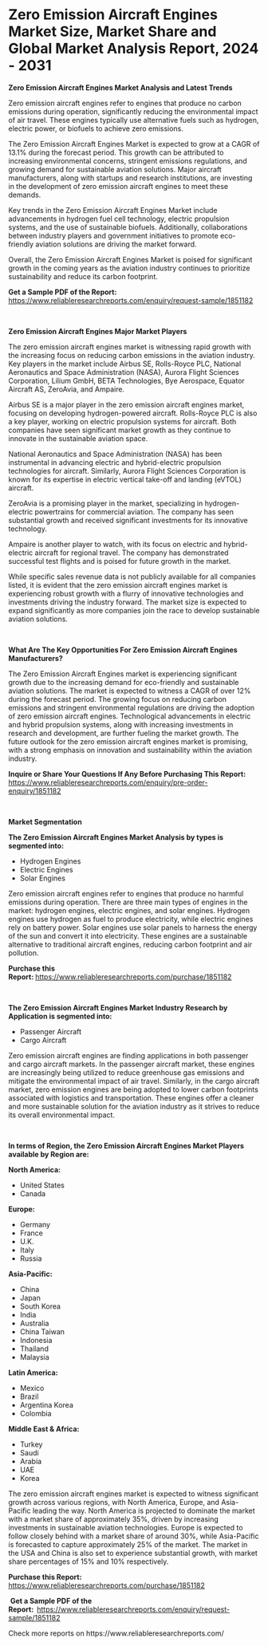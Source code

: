 <p><h1>Zero Emission Aircraft Engines Market Size, Market Share and Global Market Analysis Report, 2024 - 2031</h1></p><p><strong>Zero Emission Aircraft Engines Market Analysis and Latest Trends</strong></p>
<p><p>Zero emission aircraft engines refer to engines that produce no carbon emissions during operation, significantly reducing the environmental impact of air travel. These engines typically use alternative fuels such as hydrogen, electric power, or biofuels to achieve zero emissions.</p><p>The Zero Emission Aircraft Engines Market is expected to grow at a CAGR of 13.1% during the forecast period. This growth can be attributed to increasing environmental concerns, stringent emissions regulations, and growing demand for sustainable aviation solutions. Major aircraft manufacturers, along with startups and research institutions, are investing in the development of zero emission aircraft engines to meet these demands.</p><p>Key trends in the Zero Emission Aircraft Engines Market include advancements in hydrogen fuel cell technology, electric propulsion systems, and the use of sustainable biofuels. Additionally, collaborations between industry players and government initiatives to promote eco-friendly aviation solutions are driving the market forward.</p><p>Overall, the Zero Emission Aircraft Engines Market is poised for significant growth in the coming years as the aviation industry continues to prioritize sustainability and reduce its carbon footprint.</p></p>
<p><strong>Get a Sample PDF of the Report:&nbsp;</strong> <a href="https://www.reliableresearchreports.com/enquiry/request-sample/1851182">https://www.reliableresearchreports.com/enquiry/request-sample/1851182</a></p>
<p>&nbsp;</p>
<p><strong>Zero Emission Aircraft Engines Major Market Players</strong></p>
<p><p>The zero emission aircraft engines market is witnessing rapid growth with the increasing focus on reducing carbon emissions in the aviation industry. Key players in the market include Airbus SE, Rolls-Royce PLC, National Aeronautics and Space Administration (NASA), Aurora Flight Sciences Corporation, Lilium GmbH, BETA Technologies, Bye Aerospace, Equator Aircraft AS, ZeroAvia, and Ampaire.</p><p>Airbus SE is a major player in the zero emission aircraft engines market, focusing on developing hydrogen-powered aircraft. Rolls-Royce PLC is also a key player, working on electric propulsion systems for aircraft. Both companies have seen significant market growth as they continue to innovate in the sustainable aviation space.</p><p>National Aeronautics and Space Administration (NASA) has been instrumental in advancing electric and hybrid-electric propulsion technologies for aircraft. Similarly, Aurora Flight Sciences Corporation is known for its expertise in electric vertical take-off and landing (eVTOL) aircraft.</p><p>ZeroAvia is a promising player in the market, specializing in hydrogen-electric powertrains for commercial aviation. The company has seen substantial growth and received significant investments for its innovative technology. </p><p>Ampaire is another player to watch, with its focus on electric and hybrid-electric aircraft for regional travel. The company has demonstrated successful test flights and is poised for future growth in the market.</p><p>While specific sales revenue data is not publicly available for all companies listed, it is evident that the zero emission aircraft engines market is experiencing robust growth with a flurry of innovative technologies and investments driving the industry forward. The market size is expected to expand significantly as more companies join the race to develop sustainable aviation solutions.</p></p>
<p>&nbsp;</p>
<p><strong>What Are The Key Opportunities For Zero Emission Aircraft Engines Manufacturers?</strong></p>
<p><p>The Zero Emission Aircraft Engines market is experiencing significant growth due to the increasing demand for eco-friendly and sustainable aviation solutions. The market is expected to witness a CAGR of over 12% during the forecast period. The growing focus on reducing carbon emissions and stringent environmental regulations are driving the adoption of zero emission aircraft engines. Technological advancements in electric and hybrid propulsion systems, along with increasing investments in research and development, are further fueling the market growth. The future outlook for the zero emission aircraft engines market is promising, with a strong emphasis on innovation and sustainability within the aviation industry.</p></p>
<p><strong>Inquire or Share Your Questions If Any Before Purchasing This Report:</strong> <a href="https://www.reliableresearchreports.com/enquiry/pre-order-enquiry/1851182">https://www.reliableresearchreports.com/enquiry/pre-order-enquiry/1851182</a></p>
<p>&nbsp;</p>
<p><strong>Market Segmentation</strong></p>
<p><strong>The Zero Emission Aircraft Engines Market Analysis by types is segmented into:</strong></p>
<p><ul><li>Hydrogen Engines</li><li>Electric Engines</li><li>Solar Engines</li></ul></p>
<p><p>Zero emission aircraft engines refer to engines that produce no harmful emissions during operation. There are three main types of engines in the market: hydrogen engines, electric engines, and solar engines. Hydrogen engines use hydrogen as fuel to produce electricity, while electric engines rely on battery power. Solar engines use solar panels to harness the energy of the sun and convert it into electricity. These engines are a sustainable alternative to traditional aircraft engines, reducing carbon footprint and air pollution.</p></p>
<p><strong>Purchase this Report:&nbsp;</strong><a href="https://www.reliableresearchreports.com/purchase/1851182">https://www.reliableresearchreports.com/purchase/1851182</a></p>
<p>&nbsp;</p>
<p><strong>The Zero Emission Aircraft Engines Market Industry Research by Application is segmented into:</strong></p>
<p><ul><li>Passenger Aircraft</li><li>Cargo Aircraft</li></ul></p>
<p><p>Zero emission aircraft engines are finding applications in both passenger and cargo aircraft markets. In the passenger aircraft market, these engines are increasingly being utilized to reduce greenhouse gas emissions and mitigate the environmental impact of air travel. Similarly, in the cargo aircraft market, zero emission engines are being adopted to lower carbon footprints associated with logistics and transportation. These engines offer a cleaner and more sustainable solution for the aviation industry as it strives to reduce its overall environmental impact.</p></p>
<p>&nbsp;</p>
<p><strong>In terms of Region, the Zero Emission Aircraft Engines Market Players available by Region are:</strong></p>
<p>
    <p> <strong> North America: </strong>
        <ul>
            <li>United States</li>
            <li>Canada</li>
        </ul>
        </p> 
    <p> <strong> Europe: </strong>
        <ul>
            <li>Germany</li>
            <li>France</li>
            <li>U.K.</li>
            <li>Italy</li>
            <li>Russia</li>
        </ul>
        </p> 
    <p> <strong> Asia-Pacific: </strong>
        <ul>
            <li>China</li>
            <li>Japan</li>
            <li>South Korea</li>
            <li>India</li>
            <li>Australia</li>
            <li>China Taiwan</li>
            <li>Indonesia</li>
            <li>Thailand</li>
            <li>Malaysia</li>
        </ul>
        </p> 
    <p> <strong> Latin America: </strong>
        <ul>
            <li>Mexico</li>
            <li>Brazil</li>
            <li>Argentina Korea</li>
            <li>Colombia</li>
        </ul>
        </p> 
    <p> <strong> Middle East & Africa: </strong>
        <ul>
            <li>Turkey</li>
            <li>Saudi</li>
            <li>Arabia</li>
            <li>UAE</li>
            <li>Korea</li>
        </ul>
    </p>
    </p>
<p><p>The zero emission aircraft engines market is expected to witness significant growth across various regions, with North America, Europe, and Asia-Pacific leading the way. North America is projected to dominate the market with a market share of approximately 35%, driven by increasing investments in sustainable aviation technologies. Europe is expected to follow closely behind with a market share of around 30%, while Asia-Pacific is forecasted to capture approximately 25% of the market. The market in the USA and China is also set to experience substantial growth, with market share percentages of 15% and 10% respectively.</p></p>
<p><strong>Purchase this Report: </strong><a href="https://www.reliableresearchreports.com/purchase/1851182">https://www.reliableresearchreports.com/purchase/1851182</a></p>
<p>&nbsp;<strong>Get a Sample PDF of the Report:&nbsp;&nbsp;</strong><a href="https://www.reliableresearchreports.com/enquiry/request-sample/1851182">https://www.reliableresearchreports.com/enquiry/request-sample/1851182</a></p>
<p><strong></strong></p>
<p>Check more reports on https://www.reliableresearchreports.com/</p>